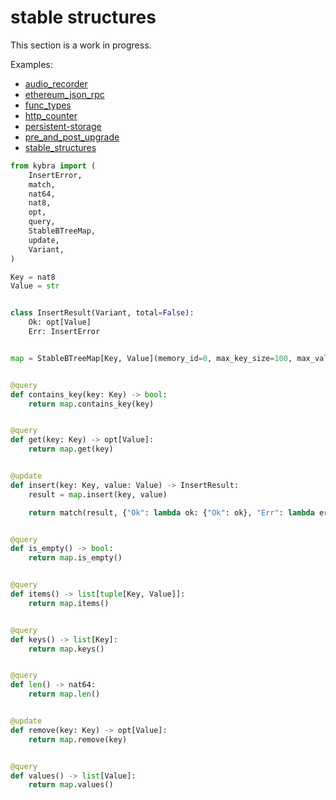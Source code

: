 # stable structures

This section is a work in progress.

Examples:

-   [audio_recorder](https://github.com/demergent-labs/kybra/tree/main/examples/audio_recorder)
-   [ethereum_json_rpc](https://github.com/demergent-labs/kybra/tree/main/examples/ethereum_json_rpc)
-   [func_types](https://github.com/demergent-labs/kybra/tree/main/examples/func_types)
-   [http_counter](https://github.com/demergent-labs/kybra/tree/main/examples/motoko_examples/http_counter)
-   [persistent-storage](https://github.com/demergent-labs/kybra/tree/main/examples/motoko_examples/persistent-storage)
-   [pre_and_post_upgrade](https://github.com/demergent-labs/kybra/tree/main/examples/pre_and_post_upgrade)
-   [stable_structures](https://github.com/demergent-labs/kybra/tree/main/examples/stable_structures)

```python
from kybra import (
    InsertError,
    match,
    nat64,
    nat8,
    opt,
    query,
    StableBTreeMap,
    update,
    Variant,
)

Key = nat8
Value = str


class InsertResult(Variant, total=False):
    Ok: opt[Value]
    Err: InsertError


map = StableBTreeMap[Key, Value](memory_id=0, max_key_size=100, max_value_size=1_000)


@query
def contains_key(key: Key) -> bool:
    return map.contains_key(key)


@query
def get(key: Key) -> opt[Value]:
    return map.get(key)


@update
def insert(key: Key, value: Value) -> InsertResult:
    result = map.insert(key, value)

    return match(result, {"Ok": lambda ok: {"Ok": ok}, "Err": lambda err: {"Err": err}})


@query
def is_empty() -> bool:
    return map.is_empty()


@query
def items() -> list[tuple[Key, Value]]:
    return map.items()


@query
def keys() -> list[Key]:
    return map.keys()


@query
def len() -> nat64:
    return map.len()


@update
def remove(key: Key) -> opt[Value]:
    return map.remove(key)


@query
def values() -> list[Value]:
    return map.values()
```
